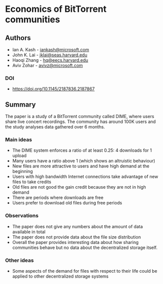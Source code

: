 # Economics of BitTorrent communities

## Authors

- Ian A. Kash - iankash@microsoft.com
- John K. Lai - jklai@seas.harvard.edu
- Haoqi Zhang - hq@eecs.harvard.edu
- Aviv Zohar - avivz@microsoft.com

### DOI

- https://doi.org/10.1145/2187836.2187867

## Summary

The paper is a study of a BitTorrent community called DIME, where users share live concert recordings. The community has around 100K users and the study analyses data gathered over 6 months.

### Main ideas

 * The DIME system enforces a ratio of at least 0.25: 4 downloads for 1 upload
 * Many users have a ratio above 1 (which shows an altruistic behaviour)
 * New files are more attractive to users and have high demand at the beginning
 * Users with high bandwidth Internet connections take advantage of new files to take credits
 * Old files are not good the gain credit because they are not in high demand
 * There are periods where downloads are free
 * Users prefer to download old files during free periods

### Observations

 * The paper does not give any numbers about the amount of data available in total
 * The paper does not provide data about the file size distribution
 * Overall the paper provides interesting data about how sharing communities behave but no data about the decentralized storage itself.
 
### Other ideas

 * Some aspects of the demand for files with respect to their life could be applied to other decentralized storage systems 

 
